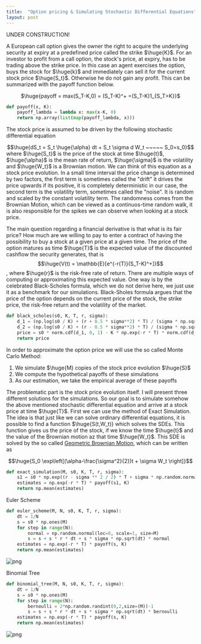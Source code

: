 ```yaml
---
title:  "Option pricing & Simulating Stochastic Differential Equations"
layout: post
---
```


<style TYPE="text/css">
code.has-jax {font: inherit; font-size: 200%; background: inherit; border: inherit;}
</style>
<script type="text/x-mathjax-config">
MathJax.Hub.Config({
    tex2jax: {
        inlineMath: [['$','$'], ['\\(','\\)']],
         chtml: {
            scale: 1.3
        },
        svg: {
            scale: 1.3
        },
        skipTags: ['script', 'noscript', 'style', 'textarea', 'pre'] // removed 'code' entry
    }
});
MathJax.Hub.Queue(function() {
    var all = MathJax.Hub.getAllJax(), i;
    for(i = 0; i < all.length; i += 1) {
        all[i].SourceElement().parentNode.className += ' has-jax';
    }
});
</script>
<script type="text/javascript" src="https://cdnjs.cloudflare.com/ajax/libs/mathjax/2.7.4/MathJax.js?config=TeX-AMS_HTML-full"></script>

UNDER CONSTRUCTION!

A European call option gives the owner the right to acquire the underlying security at expiry at a predefined price called the strike $\huge{K}$. For an investor to profit from a call option, the stock's price, at expiry, has to be trading above the strike price. In this case an agent exercises the option, buys the stock for $\huge{k}$ and immediately can sell it for the current stock price $\huge{S_t}$. Otherwise he do not gain any profit. This can be summarized with the payoff function below.

<center>
$\huge{payoff = max(S_T-K,0) = (S_T-K)^+ =(S_T-K)1_{S_T>K}}$
</center>

```python
def payoff(x, K):
    payoff_lambda = lambda x: max(x-K, 0)
    return np.array(list(map(payoff_lambda, x)))
```

The stock price is assumed to be driven by the following stochastic differential equation
<center>
$$\huge{dS_t = S_t \huge{\alpha} dt + S_t \sigma d W_t ~~~~~ S_0=s_0}$$
</center>
where $\huge{S_t}$ is the price of the stock at time $\huge{t}$, $\huge{\alpha}$ is the mean rate of return, $\huge{\sigma}$ is the volatility and $\huge{W_t}$ is a Brownian motion. We can think of this equation as a stock price evolution. In a small time interval the price change is determined by two factors, the first term is sometimes called the "drift" it drives the price upwards if its positive, it is completely deterministic in our case, the second term is the volatility term, sometimes called the "noise". It is random and scaled by the constant volatility term. The randomness comes from the Brownian Motion, which can be viewed as a continuos-time random walk, it is also responsible for the spikes we can observe when looking at a stock price.

The main question regarding a financial derivative is that what is its fair price? How much are we willing to pay to enter a contract of having the possibility to buy a stock at a given price at a given time. The price of the option matures as time $\huge{T}$ is the expected value of the discounted cashflow the security generates, that is $$\huge{V(t) = \mathbb{E}[e^{-r(T)}(S_T-K)^+]}$$, where $\huge{r}$ is the risk-free rate of return.
There are multiple ways of computing or approximating this expected value. One way is by the celebrated Black-Scholes formula, which we do not derive here, we just use it as a benchmark for our simulations. Black-Sholes formula argues that the price of the option depends on the current price of the stock, the strike price, the risk-free return and the volatility of the market.

```python
def black_scholes(s0, K, T, r, sigma):
    d_1 = (np.log(s0 / K) + (r + 0.5 * sigma**2) * T) / (sigma * np.sqrt(T))
    d_2 = (np.log(s0 / K) + (r - 0.5 * sigma**2) * T) / (sigma * np.sqrt(T))
    price = s0 * norm.cdf(d_1, 0, 1) - K * np.exp(-r * T) * norm.cdf(d_2, 0, 1) 
    return price
```

In order to approximate the option price we will use the so called Monte Carlo Method:

<ol>
  <li>We simulate $\huge{M} copies of the stock price evolution $\huge{S}$</li>
  <li>We compute the hypothetical payoffs of these simulations</li>
  <li>As our estimation, we take the empirical average of these payoffs</li>
</ol>  

The problematic part is the stock price evolution itself. I will present three different solutions for the simulations. So our goal is to simulate somehow the above mentioned stochastic differential equation and arrive at a stock price at time $\huge{T}$. First we can use the method of Exact Simulation. The idea is that just like we can solve ordinary differential equations, it is possible to find a function $\huge{S(t,W_t)} which solves the SDEs. This function gives us the price of the stock, if we know the time $\huge{t}$ and the value of the Brownian motion az that time $\huge{W_t}$. This SDE is solved by the so called [Geometric Brownian Motion](https://en.wikipedia.org/wiki/Geometric_Brownian_motion), which can be written as

<center>
$$\huge{S_0 \exp\left[(\alpha-\frac{\sigma^2}{2})t + \sigma W_t \right]}$$
</center>



```python
def exact_simulation(M, s0, K, T, r, sigma):
    s1 = s0 * np.exp((r - sigma ** 2 / 2) * T + sigma * np.random.normal(loc=0, scale=np.sqrt(T), size=M))
    estimates = np.exp(-r * T) * payoff(s1, K)
    return np.mean(estimates)
```

Euler Scheme



```python
def euler_scheme(M, N, s0, K, T, r, sigma):
    dt = 1/N
    s = s0 * np.ones(M)
    for step in range(N):
        normal = np.random.normal(loc=0, scale=1, size=M)
        s = s + s * r * dt + s * sigma * np.sqrt(dt) * normal
    estimates = np.exp(-r * T) * payoff(s, K)
    return np.mean(estimates)
```

![png](../images/2022-02-03-options/stock.png)

Binomial Tree

```python
def binomial_tree(M, N, s0, K, T, r, sigma):
    dt = 1/N
    s = s0 * np.ones(M)
    for step in range(N):
        bernoulli = 2*np.random.randint(0,2,size=(M))-1
        s = s + s * r * dt + s * sigma * np.sqrt(dt) * bernoulli
    estimates = np.exp(-r * T) * payoff(s, K)
    return np.mean(estimates)
```


![png](../images/2022-02-03-options/confidence.png)